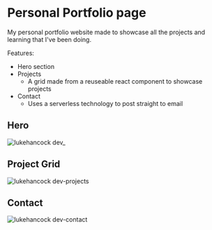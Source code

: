 # Personal Portfolio page

My personal portfolio website made to showcase all the projects and learning that I've been doing.

Features: 

- Hero section
- Projects
  - A grid made from a reuseable react component to showcase projects
- Contact
  - Uses a serverless technology to post straight to email
 
## Hero
![lukehancock dev_](https://github.com/user-attachments/assets/2f02896b-460a-4e4d-bb9e-950948a3001c)

## Project Grid
![lukehancock dev-projects](https://github.com/user-attachments/assets/119bfe85-0b9e-4f54-9608-11ca3cfc5126)

## Contact
![lukehancock dev-contact](https://github.com/user-attachments/assets/65774828-3719-4d05-8395-73e09e6f680d)

